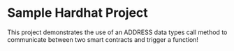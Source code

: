# Sample Hardhat Project

This project demonstrates the use of an ADDRESS data types call method to communicate between two smart contracts and trigger a function!
```
